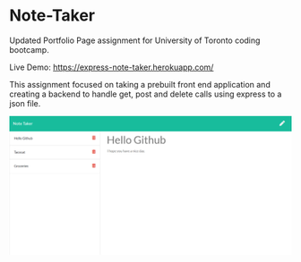 # Note-Taker
Updated Portfolio Page assignment for University of Toronto coding bootcamp.

Live Demo: https://express-note-taker.herokuapp.com/

This assignment focused on taking a prebuilt front end application and creating a backend to handle get, post and delete calls using express to a json file.

![markdown-image](public/assets/img/markdown-preview-image.png)
